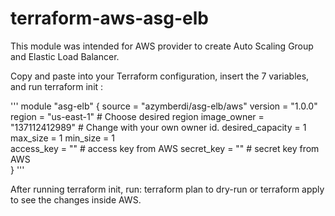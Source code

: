 # terraform-aws-asg-elb

This module was intended for AWS provider to create Auto Scaling Group and Elastic Load Balancer. 

Copy and paste into your Terraform configuration, insert the 7 variables, and run terraform init :

'''
module "asg-elb" {
  source  = "azymberdi/asg-elb/aws"
  version = "1.0.0"
  region = "us-east-1"  # Choose desired region
  image_owner = "137112412989" # Change with your own owner id.
  desired_capacity = 1
  max_size = 1
  min_size = 1   
  access_key = ""   # access key from AWS
  secret_key = ""   # secret key from AWS  
}
'''



After running terraform init, run: terraform plan to dry-run or terraform apply to see the changes inside AWS.
